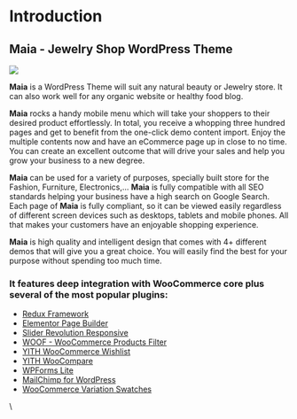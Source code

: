 # Introduction

## Maia - Jewelry Shop WordPress Theme

![](../.gitbook/assets/maia\_preview.png)

**Maia** is a WordPress Theme will suit any natural beauty or Jewelry store. It can also work well for any organic website or healthy food blog.

**Maia** rocks a handy mobile menu which will take your shoppers to their desired product effortlessly. In total, you receive a whopping three hundred pages and get to benefit from the one-click demo content import. Enjoy the multiple contents now and have an eCommerce page up in close to no time. You can create an excellent outcome that will drive your sales and help you grow your business to a new degree.

**Maia** can be used for a variety of purposes, specially built store for the Fashion, Furniture, Electronics,... **Maia** is fully compatible with all SEO standards helping your business have a high search on Google Search. Each page of **Maia** is fully compliant, so it can be viewed easily regardless of different screen devices such as desktops, tablets and mobile phones. All that makes your customers have an enjoyable shopping experience.

**Maia** is high quality and intelligent design that comes with 4+ different demos that will give you a great choice. You will easily find the best for your purpose without spending too much time.

### **It features deep integration with WooCommerce core plus several of the most popular plugins:**

* [Redux Framework](https://reduxframework.com)
* [Elementor Page Builder](https://wordpress.org/plugins/elementor/)
* [Slider Revolution Responsive](http://bit.ly/2QpQrJY)
* [WOOF - WooCommerce Products Filter](http://bit.ly/2Ql1xA9)
* [YITH WooCommerce Wishlist](https://wordpress.org/plugins/yith-woocommerce-wishlist/)
* [YITH WooCompare](https://wordpress.org/plugins/yith-woocommerce-compare/)
* [WPForms Lite](https://wordpress.org/plugins/wpforms-lite/)
* [MailChimp for WordPress](https://wordpress.org/plugins/mailchimp-for-wp/)
* [WooCommerce Variation Swatches](https://wordpress.org/plugins/woo-variation-swatches/)

\
